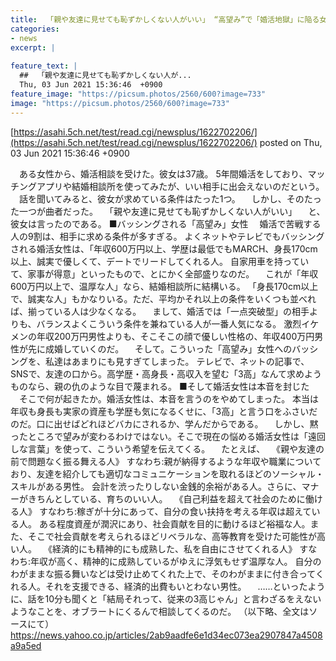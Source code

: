 ```yaml
---
title:  「親や友達に見せても恥ずかしくない人がいい」 “高望み”で「婚活地獄」に陥る女性たち  
categories:
- news
excerpt: |
  
feature_text: |
  ##  「親や友達に見せても恥ずかしくない人が...
  Thu, 03 Jun 2021 15:36:46  +0900
feature_image: "https://picsum.photos/2560/600?image=733"
image: "https://picsum.photos/2560/600?image=733"
---
```


[https://asahi.5ch.net/test/read.cgi/newsplus/1622702206/](https://asahi.5ch.net/test/read.cgi/newsplus/1622702206/)
posted on Thu, 03 Jun 2021 15:36:46  +0900

<!--more-->

　ある女性から、婚活相談を受けた。彼女は37歳。 5年間婚活をしており、マッチングアプリや結婚相談所を使ってみたが、いい相手に出会えないのだという。 　話を聞いてみると、彼女が求めている条件はたった1つ。 　しかし、そのたった一つが曲者だった。 　「親や友達に見せても恥ずかしくない人がいい」 　と、彼女は言ったのである。 ■バッシングされる「高望み」女性 　婚活で苦戦する人の9割は、相手に求める条件が多すぎる。 よくネットやテレビでもバッシングされる婚活女性は、「年収600万円以上、学歴は最低でもMARCH、身長170cm以上、誠実で優しくて、デートでリードしてくれる人。 自家用車を持っていて、家事が得意」といったもので、とにかく全部盛りなのだ。 　これが「年収600万円以上で、温厚な人」なら、結婚相談所に結構いる。 「身長170cm以上で、誠実な人」もかなりいる。ただ、平均かそれ以上の条件をいくつも並べれば、揃っている人は少なくなる。 　まして、婚活では「一点突破型」の相手よりも、バランスよくこういう条件を兼ねている人が一番人気になる。 激烈イケメンの年収200万円男性よりも、そこそこの顔で優しい性格の、年収400万円男性が先に成婚していくのだ。 　そして。こういった「高望み」女性へのバッシングを、私達はあまりにも見すぎてしまった。 テレビで、ネットの記事で、SNSで、友達の口から。高学歴・高身長・高収入を望む「3高」なんて求めようものなら、親の仇のような目で蔑まれる。 ■そして婚活女性は本音を封じた 　そこで何が起きたか。婚活女性は、本音を言うのをやめてしまった。 本当は年収も身長も実家の資産も学歴も気になるくせに、「3高」と言う口をふさいだのだ。口に出せばどれほどバカにされるか、学んだからである。 　しかし、黙ったところで望みが変わるわけではない。そこで現在の悩める婚活女性は「遠回しな言葉」を使って、こういう希望を伝えてくる。 　たとえば、 　《親や友達の前で問題なく振る舞える人》 すなわち:親が納得するような年収や職業についており、友達を紹介しても適切なコミュニケーションを取れるほどのソーシャル・スキルがある男性。 会計を渋ったりしない金銭的余裕がある人。さらに、マナーがきちんとしている、育ちのいい人。 　《自己利益を超えて社会のために働ける人》 すなわち:稼ぎが十分にあって、自分の食い扶持を考える年収は超えている人。 ある程度資産が潤沢にあり、社会貢献を目的に動けるほど裕福な人。また、そこで社会貢献を考えられるほどリベラルな、高等教育を受けた可能性が高い人。 　《経済的にも精神的にも成熟した、私を自由にさせてくれる人》 すなわち:年収が高く、精神的に成熟しているがゆえに浮気もせず温厚な人。 自分のわがままな振る舞いなどは受け止めてくれた上で、そのわがままに付き合ってくれる人。それを支援できる、経済的出費もいとわない男性。 　……といったように、話を10分も聞くと「結局それって、従来の3高じゃん」と言わざるをえないようなことを、オブラートにくるんで相談してくるのだ。 （以下略、全文はソースにて） https://news.yahoo.co.jp/articles/2ab9aadfe6e1d34ec073ea2907847a4508a9a5ed
